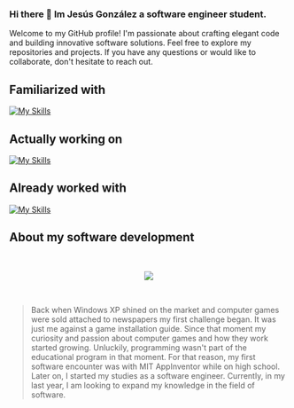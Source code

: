 ### Hi there 👋 Im Jesús González a software engineer student.
Welcome to my GitHub profile! I'm passionate about crafting elegant code and building innovative software solutions. Feel free to explore my repositories and projects. If you have any questions or would like to collaborate, don't hesitate to reach out.
## Familiarized with
[![My Skills](https://skillicons.dev/icons?i=eclipse,visualstudio,vscode)](https://skillicons.dev)
## Actually working on
[![My Skills](https://skillicons.dev/icons?i=bootstrap,html,css,js,nodejs,react,express)](https://skillicons.dev)
## Already worked with
[![My Skills](https://skillicons.dev/icons?i=bash,c,git,github,java,md,mongodb,mysql,linux,sketchup)](https://skillicons.dev)

<!-- Documentation for the icons -->
<!-- https://github.com/tandpfun/skill-icons#readme -->
## About my software development
<br>
<p align="center">
  <img align="center" src="https://github-readme-stats.vercel.app/api?username=jesuggc&theme=gruvbox&show_icons=true&hide_border=true&count_private=true">
</p>
<br>

> Back when Windows XP shined on the market and computer games were sold attached to newspapers my first challenge began. It was just me against a game installation guide. Since that moment my curiosity and passion about computer games and how they work started growing. Unluckily, programming wasn't part of the educational program in that moment. For that reason, my first software encounter was with MIT AppInventor while on high school. Later on, I started my studies as a software engineer. Currently, in my last year, I am looking to expand my knowledge in the field of software.


<!-- ![jesuggc's Top Languages](https://github-readme-stats.vercel.app/api/top-langs/?username=jesuggc&theme=gruvbox&show_icons=true&hide_border=true&layout=compact) -->
<!-- If you want to generate these same stats use link below -->
<!-- https://gh-stats-gen.vercel.app/ -->
